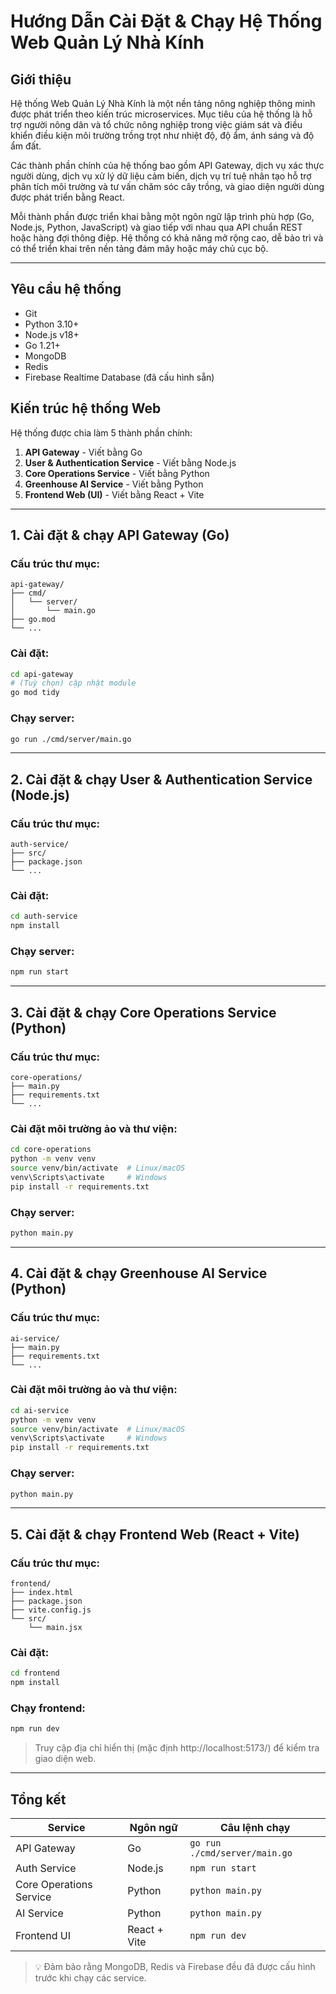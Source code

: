 # Hướng Dẫn Cài Đặt & Chạy Hệ Thống Web Quản Lý Nhà Kính

## Giới thiệu

Hệ thống Web Quản Lý Nhà Kính là một nền tảng nông nghiệp thông minh được phát triển theo kiến trúc microservices. Mục tiêu của hệ thống là hỗ trợ người nông dân và tổ chức nông nghiệp trong việc giám sát và điều khiển điều kiện môi trường trồng trọt như nhiệt độ, độ ẩm, ánh sáng và độ ẩm đất. 

Các thành phần chính của hệ thống bao gồm API Gateway, dịch vụ xác thực người dùng, dịch vụ xử lý dữ liệu cảm biến, dịch vụ trí tuệ nhân tạo hỗ trợ phân tích môi trường và tư vấn chăm sóc cây trồng, và giao diện người dùng được phát triển bằng React. 

Mỗi thành phần được triển khai bằng một ngôn ngữ lập trình phù hợp (Go, Node.js, Python, JavaScript) và giao tiếp với nhau qua API chuẩn REST hoặc hàng đợi thông điệp. Hệ thống có khả năng mở rộng cao, dễ bảo trì và có thể triển khai trên nền tảng đám mây hoặc máy chủ cục bộ.

---

## Yêu cầu hệ thống

- Git
- Python 3.10+
- Node.js v18+
- Go 1.21+
- MongoDB
- Redis
- Firebase Realtime Database (đã cấu hình sẵn)

## Kiến trúc hệ thống Web

Hệ thống được chia làm 5 thành phần chính:

1. **API Gateway** - Viết bằng Go
2. **User & Authentication Service** - Viết bằng Node.js
3. **Core Operations Service** - Viết bằng Python
4. **Greenhouse AI Service** - Viết bằng Python
5. **Frontend Web (UI)** - Viết bằng React + Vite

---

## 1. Cài đặt & chạy API Gateway (Go)

### Cấu trúc thư mục:
```
api-gateway/
├── cmd/
│   └── server/
│       └── main.go
├── go.mod
└── ...
```

### Cài đặt:
```bash
cd api-gateway
# (Tuỳ chọn) cập nhật module
go mod tidy
```

### Chạy server:
```bash
go run ./cmd/server/main.go
```

---

## 2. Cài đặt & chạy User & Authentication Service (Node.js)

### Cấu trúc thư mục:
```
auth-service/
├── src/
├── package.json
└── ...
```

### Cài đặt:
```bash
cd auth-service
npm install
```

### Chạy server:
```bash
npm run start
```

---

## 3. Cài đặt & chạy Core Operations Service (Python)

### Cấu trúc thư mục:
```
core-operations/
├── main.py
├── requirements.txt
└── ...
```

### Cài đặt môi trường ảo và thư viện:
```bash
cd core-operations
python -m venv venv
source venv/bin/activate  # Linux/macOS
venv\Scripts\activate     # Windows
pip install -r requirements.txt
```

### Chạy server:
```bash
python main.py
```

---

## 4. Cài đặt & chạy Greenhouse AI Service (Python)

### Cấu trúc thư mục:
```
ai-service/
├── main.py
├── requirements.txt
└── ...
```

### Cài đặt môi trường ảo và thư viện:
```bash
cd ai-service
python -m venv venv
source venv/bin/activate  # Linux/macOS
venv\Scripts\activate     # Windows
pip install -r requirements.txt
```

### Chạy server:
```bash
python main.py
```

---

## 5. Cài đặt & chạy Frontend Web (React + Vite)

### Cấu trúc thư mục:
```
frontend/
├── index.html
├── package.json
├── vite.config.js
└── src/
    └── main.jsx
```

### Cài đặt:
```bash
cd frontend
npm install
```

### Chạy frontend:
```bash
npm run dev
```

> Truy cập địa chỉ hiển thị (mặc định http://localhost:5173/) để kiểm tra giao diện web.

---

## Tổng kết

| Service                  | Ngôn ngữ     | Câu lệnh chạy                         |
|-------------------------|--------------|--------------------------------------|
| API Gateway             | Go           | `go run ./cmd/server/main.go`        |
| Auth Service            | Node.js      | `npm run start`                      |
| Core Operations Service | Python       | `python main.py`                     |
| AI Service              | Python       | `python main.py`                     |
| Frontend UI             | React + Vite | `npm run dev`                        |

> 💡 Đảm bảo rằng MongoDB, Redis và Firebase đều đã được cấu hình trước khi chạy các service.
